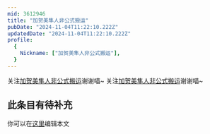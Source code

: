 ```yaml
---
mid: 3612946
title: "加贺美隼人非公式搬运"
pubDate: "2024-11-04T11:22:10.222Z"
updatedDate: "2024-11-04T11:22:10.222Z"
profile:
  {
    Nickname: ["加贺美隼人非公式搬运"],
  }
---
```


关注[加贺美隼人非公式搬运](https://space.bilibili.com/3612946)谢谢喵~ 关注[加贺美隼人非公式搬运](https://space.bilibili.com/3612946)谢谢喵~

## 此条目有待补充
你可以在[这里](https://github.com/Yuhanawa/VTuber.ICU/edit/master/src/content/v/加贺美隼人非公式搬运/index.md)编辑本文
